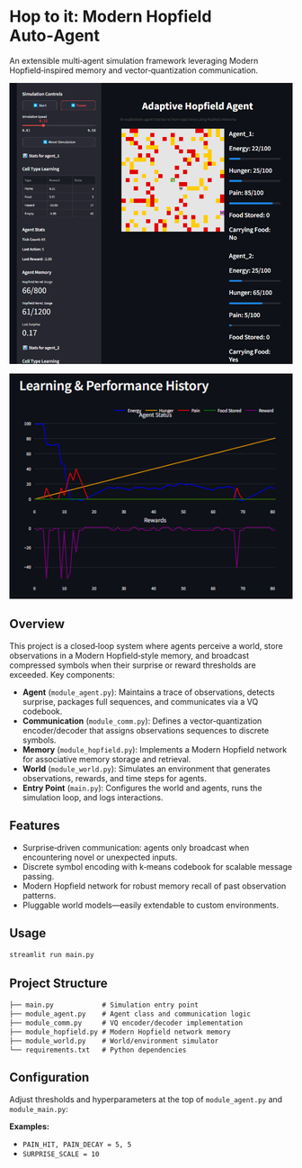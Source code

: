 # Hop to it: Modern Hopfield Auto‑Agent

An extensible multi‑agent simulation framework leveraging Modern Hopfield‑inspired memory and vector‑quantization communication.

![Hopfield Agents](example-app.png)

![Hopfield Learning](example-learning.png)

## Overview

This project is a closed‑loop system where agents perceive a world, store observations in a Modern Hopfield‑style memory, and broadcast compressed symbols when their surprise or reward thresholds are exceeded. Key components:

* **Agent** (`module_agent.py`): Maintains a trace of observations, detects surprise, packages full sequences, and communicates via a VQ codebook.
* **Communication** (`module_comm.py`): Defines a vector‑quantization encoder/decoder that assigns observations sequences to discrete symbols.
* **Memory** (`module_hopfield.py`): Implements a Modern Hopfield network for associative memory storage and retrieval.
* **World** (`module_world.py`): Simulates an environment that generates observations, rewards, and time steps for agents.
* **Entry Point** (`main.py`): Configures the world and agents, runs the simulation loop, and logs interactions.

## Features

* Surprise‑driven communication: agents only broadcast when encountering novel or unexpected inputs.
* Discrete symbol encoding with k‑means codebook for scalable message passing.
* Modern Hopfield network for robust memory recall of past observation patterns.
* Pluggable world models—easily extendable to custom environments.

## Usage

```bash
streamlit run main.py
```

## Project Structure

```
├── main.py            # Simulation entry point
├── module_agent.py    # Agent class and communication logic
├── module_comm.py     # VQ encoder/decoder implementation
├── module_hopfield.py # Modern Hopfield network memory
├── module_world.py    # World/environment simulator
└── requirements.txt   # Python dependencies
```

## Configuration

Adjust thresholds and hyperparameters at the top of `module_agent.py` and `module_main.py`:

**Examples:**
* `PAIN_HIT, PAIN_DECAY = 5, 5`
* `SURPRISE_SCALE = 10`
